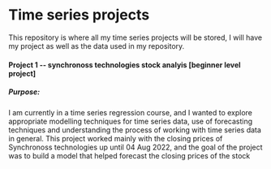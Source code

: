 # Time series projects 

This repository is where all my time series projects will be stored, I will have my project as well as the data used in my repository.

#### Project 1 -- synchronoss technologies stock analyis [beginner level project] 
##### Purpose: 
I am currently in a time series regression course, and I wanted to explore appropriate modelling techniques for time series data, use of forecasting techniques and understanding the process of working with time series data in general. 
This project worked mainly with the closing prices of Synchronoss technologies up until 04 Aug 2022, and the goal of the project was to build a model that helped forecast the closing prices of the stock 

